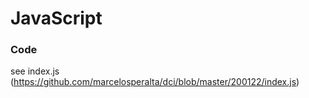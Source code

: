 # JavaScript

### Code

see index.js (https://github.com/marcelosperalta/dci/blob/master/200122/index.js)
